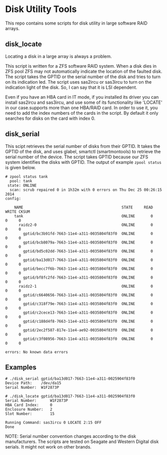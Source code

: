 Disk Utility Tools
=========

This repo contains some scripts for disk utility in large software RAID arrays.

disk_locate
---------
Locating a disk in a large array is always a problem.

This script is written for a ZFS software RAID system. When a disk dies in ZFS pool ZFS may not automatically indicate the location of the faulted disk. The script takes the GPTID or the serial number of the disk and tries to turn on its indication led. The script uses sas2ircu or sas3ircu to turn on the indication light of the disk. So, I can say that it is LSI dependent.

Even if you have an HBA card in IT mode, if you installed its driver you can install sas2ircu and sas3ircu, and use some of its functionality like 'LOCATE' in our case.supports more than one HBA/RAID card. In order to use it, you need to add the index numbers of the cards in the script. By default it only searches for disks on the card with index 0.

disk_serial
---------
This scipt retrieves the serial number of disks from their GPTID. It takes the GPTID of the disk, and uses glabel, smartctl (smartmontools) to retrieve the serial number of the device. The script takes GPTID because our ZFS system identifies the disks with GPTID. The output of example `zpool status` is given below.

```
# zpool status tank
  pool: tank
 state: ONLINE
  scan: scrub repaired 0 in 1h32m with 0 errors on Thu Dec 25 00:26:15 2014
config:

    NAME                                            STATE     READ WRITE CKSUM
    tank                                            ONLINE       0     0     0
      raidz2-0                                      ONLINE       0     0     0
        gptid/bc3b91fd-7663-11e4-a311-0035804f83f0  ONLINE       0     0     0
        gptid/bcb8079a-7663-11e4-a311-0035804f83f0  ONLINE       0     0     0
        gptid/bd5c02dd-7663-11e4-a311-0035804f83f0  ONLINE       0     0     0
        gptid/ba13d017-7663-11e4-a311-0035804f83f0  ONLINE       0     0     0
        gptid/becc7f6b-7663-11e4-a311-0035804f83f0  ONLINE       0     0     0
        gptid/bf8fc2fd-7663-11e4-a311-0035804f83f0  ONLINE       0     0     0
      raidz2-1                                      ONLINE       0     0     0
        gptid/c6640656-7663-11e4-a311-0035804f83f0  ONLINE       0     0     0
        gptid/c318f79e-7663-11e4-a311-0035804f83f0  ONLINE       0     0     0
        gptid/c2cece13-7663-11e4-a311-0035804f83f0  ONLINE       0     0     0
        gptid/c188d4f8-7663-11e4-a311-0035804f83f0  ONLINE       0     0     0
        gptid/2ec2f587-817e-11e4-ae92-0035804f83f0  ONLINE       0     0     0
        gptid/c3f08956-7663-11e4-a311-0035804f83f0  ONLINE       0     0     0

errors: No known data errors
```

Examples
-----------

```
# ./disk_serial gptid/ba13d017-7663-11e4-a311-0025904f83f0
Device Path:    /dev/da15
Serial Number:  W1F2873P
```

```
# ./disk_locate gptid/ba13d017-7663-11e4-a311-0025904f83f0
Serial Number:      W1F2873P
HBA Card Index:     0
Enclosure Number:   2
Slot Number:        15

Running Command: sas3ircu 0 LOCATE 2:15 OFF
Done
```

NOTE: Serial number convention changes according to the disk manufacturers. The scripts are tested on Seagate and Western Digital disk serials. It might not work on other brands.

